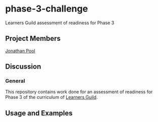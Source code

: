 # phase-3-challenge
Learners Guild assessment of readiness for Phase 3

## Project Members

[Jonathan Pool](https://github.com/jrpool)

## Discussion

### General

This repository contains work done for an assessment of readiness for Phase 3 of the curriculum of [Learners Guild][lg].

## Usage and Examples

[lg]: https://www.learnersguild.org
